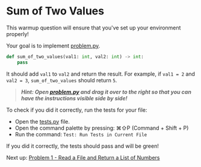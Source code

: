 # Sum of Two Values

This warmup question will ensure that you've set up your environment properly!

Your goal is to implement [problem.py](problem.py).

```python
def sum_of_two_values(val1: int, val2: int) -> int:
    pass
```

It should add `val1` to `val2` and return the result. For example, if `val1 = 2` and `val2 = 3`, `sum_of_two_values` should return `5`.

> **_Hint: Open [problem.py](problem.py) and drag it over to the right so that you can have the instructions visible side by side!_**

To check if you did it correctly, run the tests for your file:

- Open the [tests.py](tests.py) file.
- Open the command palette by pressing: ⌘⇧P (Command + Shift + P)
- Run the command: `Test: Run Tests in Current File`

If you did it correctly, the tests should pass and will be green!

Next up: [Problem 1 - Read a File and Return a List of Numbers](../p6136/index.md)
